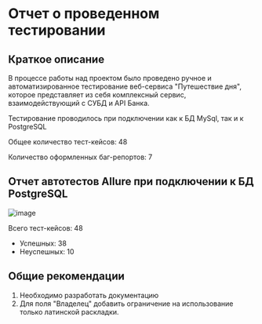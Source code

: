 # Отчет о проведенном тестировании
## Краткое описание
В процессе работы над проектом было проведено ручное и автоматизированное тестирование веб-сервиса "Путешествие дня", которое представляет из себя комплексный сервис, взаимодействующий с СУБД и API Банка.

Тестирование проводилось при подключении как к БД MySql, так и к PostgreSQL

Общее количество тест-кейсов: 48

Количество оформленных баг-репортов: 7

## Отчет автотестов Allure при подключении к БД PostgreSQL
![image]()

Всего тест-кейсов: 48
* Успешных: 38
* Неуспешных: 10

## Общие рекомендации
1. Необходимо разработать документацию
2. Для поля "Владелец" добавить ограничение на использование только латинской раскладки.